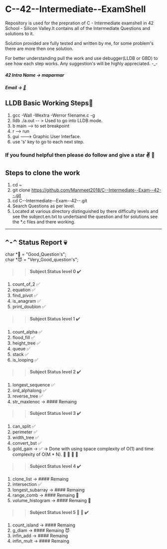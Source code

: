 # C--42--Intermediate--ExamShell
Repository is used for the prepration of C - Intermediate examshell in 42 School - Silicon Valley.It contains all of the Intermediate Questions and solutions to it.

Solution provided are fully tested and written by me, for some problem's there are more then one solution.

For better understanding pull the work and use debugger(LLDB or GBD) to see how each step works. 
Any suggestion's will be highly appreciated. -_-

##### 42 Intra Name -> maparmar
##### Email -> [:e-mail:](mailto:manmeetparmar@outlook.com?subject=[GitHub]%20Source%20Han%20Sans)

## LLDB Basic Working Steps:imp:
1. gcc -Wall -Wextra -Werror filename.c -g 
2. lldb ./a.out -- > Used to go into LLDB mode. 
3. b main --> to set breakpoint
4. r --> run
5. gui ---> Graphic User Interface.
6. use 's' key to go to each next step.

### If you found helpful then please do follow and give a star :v: :raised_hands:

## Steps to clone the work
1. cd ~
2. git clone https://github.com/Manmeet2018/C--Intermediate--Exam--42--.git
3. cd C--Intermediate--Exam--42--.git
4. Search Questions as per level.
5. Located at various directory distinguished by there difficulty levels and see the subject.en.txt to undertsand the question and for solutions see the *.c files and there working.
----
## <kbd>^-^</kbd> Status Report :skull:

char *:star2: = "Good_Question's";\
char *:smiling_imp: = "Very_Good_question's";

>> #### Subject Status level 0 :heavy_check_mark:
1.  count_of_2	✅
2.	equation	✅
3.	find_pivot	✅
4.	is_anagram	✅
5.	print_doublon	✅
>> #### Subject	Status level 1 :heavy_check_mark:
1.	count_alpha	✅
2.	flood_fill	✅
3.	height_tree	✅
4.	queue	✅
5.	stack	✅
6.  is_looping  ✅
>> #### Subject Status level 2 :heavy_check_mark:
1.	longest_sequence ✅
2.	ord_alphalong ✅
3.	reverse_tree ✅
4.	str_maxlenoc -> #### Remaing
>> #### Subject Status level 3 :heavy_check_mark:
1.	can_split ✅
2.	perimeter  ✅
3.	width_tree  ✅
4.	convert_bst ✅
5.	gold_gain -> ✅ -> Done with using space complexity of O(1) and time complexity of O(M * N). :star2: :star2: :star2: :star2:
>> #### Subject Status level 4 :heavy_check_mark:
1.	clone_list -> #### Remaing
2.	intersection ✅
3.	longest_subarray -> #### Remaing
4.	range_comb -> #### Remaing :star2:
5.	volume_histogram -> #### Remaing :star2:
>> #### Subject Status level 5 :star2: :star2: :heavy_check_mark:
1.	count_island -> #### Remaing
2.	g_diam -> #### Remaing :smiling_imp:
3.	infin_add -> #### Remaing
4.  infin_mult -> #### Remaing
